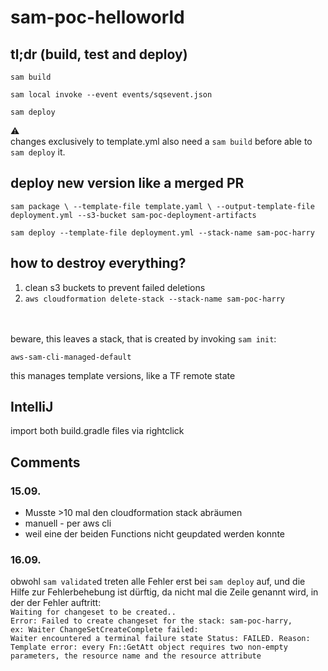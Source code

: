 # sam-poc-helloworld


## tl;dr (build, test and deploy)
  
`sam build`
  
`sam local invoke --event events/sqsevent.json`
  
`sam deploy`

:warning: <br/>
changes exclusively to template.yml also need a `sam build` before able to `sam deploy` it.




## deploy new version like a merged PR
`sam package \
   --template-file template.yaml \
   --output-template-file deployment.yml --s3-bucket sam-poc-deployment-artifacts`
   
`sam deploy --template-file deployment.yml --stack-name sam-poc-harry`

## how to destroy everything?
1. clean s3 buckets to prevent failed deletions 
2. `aws cloudformation delete-stack --stack-name sam-poc-harry`

<br/><br/>
beware, this leaves a stack, that is created by invoking `sam init`:

`aws-sam-cli-managed-default`

this manages template versions, like a TF remote state

  
  
## IntelliJ

import both build.gradle files via rightclick


## Comments
### 15.09.
- Musste >10 mal den cloudformation stack abräumen
- manuell - per aws cli
- weil eine der beiden Functions nicht geupdated werden konnte


### 16.09.
obwohl `sam validate`d treten alle Fehler erst bei `sam deploy` auf, und die Hilfe zur Fehlerbehebung ist dürftig, da nicht mal die Zeile genannt wird, in der der Fehler auftritt:
<br>
`Waiting for changeset to be created..`<br>
`Error: Failed to create changeset for the stack: sam-poc-harry,`<br>
`ex: Waiter ChangeSetCreateComplete failed:`<br>
`Waiter encountered a terminal failure state Status: FAILED. Reason: Template error: every Fn::GetAtt object requires two non-empty parameters, the resource name and the resource attribute`
 

  
